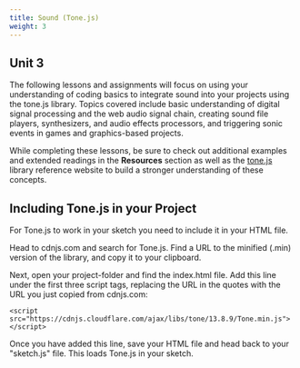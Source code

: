 ```yaml
---
title: Sound (Tone.js)
weight: 3
---
```

## Unit 3

The following lessons and assignments will focus on using your understanding of coding basics to integrate sound into your projects using the tone.js library. Topics covered include basic understanding of digital signal processing and the web audio signal chain, creating sound file players, synthesizers, and audio effects processors, and triggering sonic events in games and graphics-based projects.

While completing these lessons, be sure to check out additional examples and extended readings in the **Resources** section as well as the [tone.js](https://tonejs.github.io/docs/) library reference website to build a stronger understanding of these concepts.

## Including Tone.js in your Project

For Tone.js to work in your sketch you need to include it in your HTML file.

Head to cdnjs.com and search for Tone.js. Find a URL to the minified (.min) version of the library, and copy it to your clipboard.

Next, open your project-folder and find the index.html file. Add this line under the first three script tags, replacing the URL in the quotes with the URL you just copied from cdnjs.com:

```
<script src="https://cdnjs.cloudflare.com/ajax/libs/tone/13.8.9/Tone.min.js"></script>
```

Once you have added this line, save your HTML file and head back to your "sketch.js" file. This loads Tone.js in your sketch.
